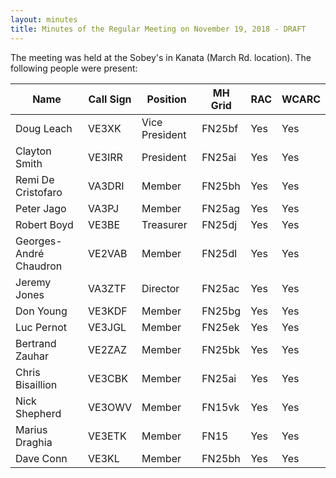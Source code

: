 ```yaml
---
layout: minutes
title: Minutes of the Regular Meeting on November 19, 2018 - DRAFT
---
```


The meeting was held at the Sobey's in Kanata (March Rd. location).
The following people were present:

| Name                   | Call Sign  | Position         | MH Grid | RAC | WCARC |
|------------------------|------------|------------------|---------|-----|-------|
| Doug Leach             | VE3XK      | Vice President   | FN25bf  | Yes | Yes   |
| Clayton Smith          | VE3IRR     | President        | FN25ai  | Yes | Yes   |
| Remi De Cristofaro     | VA3DRI     | Member           | FN25bh  | Yes | Yes   |
| Peter Jago             | VA3PJ      | Member           | FN25ag  | Yes | Yes   |
| Robert Boyd            | VE3BE      | Treasurer        | FN25dj  | Yes | Yes   |
| Georges-André Chaudron | VE2VAB     | Member           | FN25dl  | Yes | Yes   |
| Jeremy Jones           | VA3ZTF     | Director         | FN25ac  | Yes | Yes   |
| Don Young              | VE3KDF     | Member           | FN25bg  | Yes | Yes   |
| Luc Pernot             | VE3JGL     | Member           | FN25ek  | Yes | Yes   |
| Bertrand Zauhar        | VE2ZAZ     | Member           | FN25bk  | Yes | Yes   |
| Chris Bisaillion       | VE3CBK     | Member           | FN25ai  | Yes | Yes   |
| Nick Shepherd          | VE3OWV     | Member           | FN15vk  | Yes | Yes   |
| Marius Draghia         | VE3ETK     | Member           | FN15    | Yes | Yes   |
| Dave Conn              | VE3KL      | Member           | FN25bh  | Yes | Yes   |
